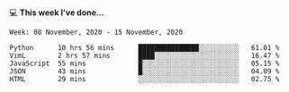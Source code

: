 💻 **This week I've done...**

<!--START_SECTION:waka-->
```text
Week: 08 November, 2020 - 15 November, 2020

Python      10 hrs 56 mins      ███████████████░░░░░░░░░░   61.01 % 
VimL        2 hrs 57 mins       ████░░░░░░░░░░░░░░░░░░░░░   16.47 % 
JavaScript  55 mins             █░░░░░░░░░░░░░░░░░░░░░░░░   05.15 % 
JSON        43 mins             █░░░░░░░░░░░░░░░░░░░░░░░░   04.09 % 
HTML        29 mins             ░░░░░░░░░░░░░░░░░░░░░░░░░   02.75 %
```
<!--END_SECTION:waka-->
